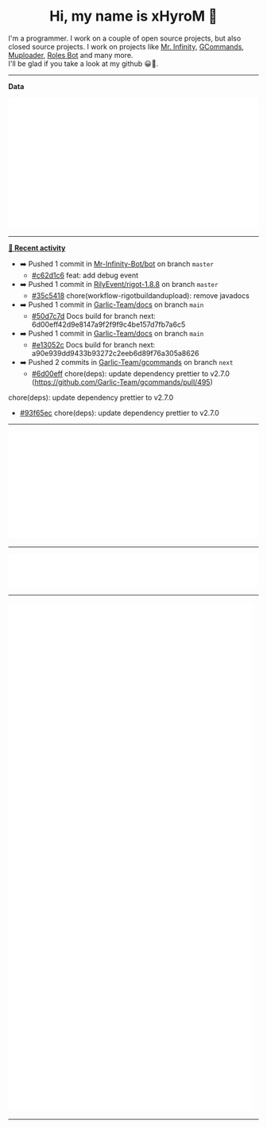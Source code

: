 <p align="center">
    <!-- <img src="https://avatars.githubusercontent.com/u/56601352" width="192" alt="hyro's pfp" /> -->
    <h1 align="center">Hi, my name is xHyroM 👋</h1>
</p>

I'm a programmer. I work on a couple of open source projects, but also closed source projects. I work on projects like [Mr. Infinity](https://discord.com/oauth2/authorize?client_id=720321585625694239&scope=bot%20applications.commands&permissions=8&redirect_uri=https://blobs.gq/imanager&prompt=consent&response_type=code), [GCommands](https://github.com/Garlic-Team/GCommands), [Muploader](https://github.com/xHyroM/Muploder), [Roles Bot](https://github.com/xHyroM/roles-bot) and many more.  
I'll be glad if you take a look at my github 😀👀.

___
**Data**

<img src="https://github.com/xHyroM/xHyroM/blob/master/.cache/base.svg">

___

**[📰 Recent activity](https://github.com/xHyroM)**
* ➡️ Pushed 1 commit in [Mr-Infinity-Bot/bot](https://github.com/Mr-Infinity-Bot/bot) on branch `master`
  * [#c62d1c6](https://github.com/Mr-Infinity-Bot/bot/commit/c62d1c6) feat: add debug event
* ➡️ Pushed 1 commit in [RilyEvent/rigot-1.8.8](https://github.com/RilyEvent/rigot-1.8.8) on branch `master`
  * [#35c5418](https://github.com/RilyEvent/rigot-1.8.8/commit/35c5418) chore(workflow-rigotbuildandupload): remove javadocs
* ➡️ Pushed 1 commit in [Garlic-Team/docs](https://github.com/Garlic-Team/docs) on branch `main`
  * [#50d7c7d](https://github.com/Garlic-Team/docs/commit/50d7c7d) Docs build for branch next: 6d00eff42d9e8147a9f2f9f9c4be157d7fb7a6c5
* ➡️ Pushed 1 commit in [Garlic-Team/docs](https://github.com/Garlic-Team/docs) on branch `main`
  * [#e13052c](https://github.com/Garlic-Team/docs/commit/e13052c) Docs build for branch next: a90e939dd9433b93272c2eeb6d89f76a305a8626
* ➡️ Pushed 2 commits in [Garlic-Team/gcommands](https://github.com/Garlic-Team/gcommands) on branch `next`
  * [#6d00eff](https://github.com/Garlic-Team/gcommands/commit/6d00eff) chore(deps): update dependency prettier to v2.7.0 (https://github.com/Garlic-Team/gcommands/pull/495)

chore(deps): update dependency prettier to v2.7.0
  * [#93f65ec](https://github.com/Garlic-Team/gcommands/commit/93f65ec) chore(deps): update dependency prettier to v2.7.0


___

<img src="https://github.com/xHyroM/xHyroM/blob/master/.cache/isocalendar.svg">

___

<img src="https://github.com/xHyroM/xHyroM/blob/master/.cache/languages.svg">

___

<img src="https://github.com/xHyroM/xHyroM/blob/master/.cache/achievements.svg">

___
